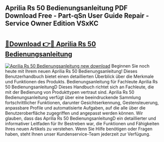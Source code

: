 ## Aprilia Rs 50 Bedienungsanleitung PDF Download Free - Part-qSn User Guide Repair - Service Owner Edition VSxKC

# <h2><a href="http://df07mmn.blite.top/?on=Aprilia+Rs+50+Bedienungsanleitung">🔗Download 👉🔴 Aprilia Rs 50 Bedienungsanleitung</a></h2>

[![Aprilia Rs 50 Bedienungsanleitung new download](https://i.imgur.com/lujVjoI.png)](http://df07mmn.blite.top/?on=Aprilia+Rs+50+Bedienungsanleitung)
Beginnen Sie noch heute mit Ihrem neuen Aprilia Rs 50 Bedienungsanleitung! Dieses Benutzerhandbuch bietet einen detaillierten Überblick über die Merkmale und Funktionen des Produkts. Bedienungsanleitung für Fachleute Aprilia Rs 50 BedienungsanleitungD Dieses Handbuch richtet sich an Fachleute, die mit der Bedienung von Produkttypen vertraut sind. Aprilia Rs 50 Bedienungsanleitung verfügt über eine beeindruckende Sammlung fortschrittlicher Funktionen, darunter Gesichtserkennung, Gestensteuerung, anpassbare Profile und automatisierte Aufgaben, auf die alle über die Benutzeroberfläche zugegriffen und angepasst werden können. Wir glauben, dass das Aprilia Rs 50 BedienungsanleitungD ein detaillierter und informativer Leitfaden für Ihr Bestreben war, die Funktionen und Fähigkeiten Ihres neuen Artikels zu verstehen. Wenn Sie Hilfe benötigen oder Fragen haben, steht Ihnen unser Kundenservice-Team jederzeit zur Verfügung.

